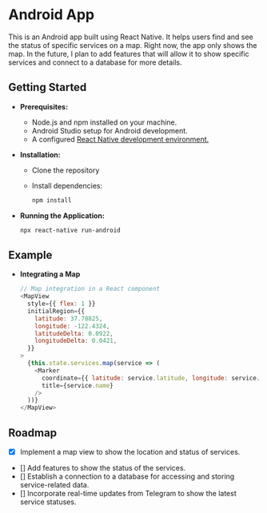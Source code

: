 # Android App

This is an Android app built using React Native. It helps users find and see the status of specific services on a map. Right now, the app only shows the map. In the future, I plan to add features that will allow it to show specific services and connect to a database for more details.

## **Getting Started**

- **Prerequisites:** 
  - Node.js and npm installed on your machine.
  - Android Studio setup for Android development.
  - A configured [React Native development environment.](https://reactnative.dev/docs/environment-setup?guide=native)

- **Installation:**

    - Clone the repository
    - Install dependencies:

        ```bash
        npm install
        ```

- **Running the Application:**
  ```bash
  npx react-native run-android
  ```

## **Example**

- **Integrating a Map**

  ```javascript
  // Map integration in a React component
  <MapView
    style={{ flex: 1 }}
    initialRegion={{
      latitude: 37.78825,
      longitude: -122.4324,
      latitudeDelta: 0.0922,
      longitudeDelta: 0.0421,
    }}
  >
    {this.state.services.map(service => (
      <Marker
        coordinate={{ latitude: service.latitude, longitude: service.longitude }}
        title={service.name}
      />
    ))}
  </MapView>
  ```

## **Roadmap**

  - [X] Implement a map view to show the location and status of services.
  - [] Add features to show the status of the services.
  - [] Establish a connection to a database for accessing and storing service-related data.
  - [] Incorporate real-time updates from Telegram to show the latest service statuses.

